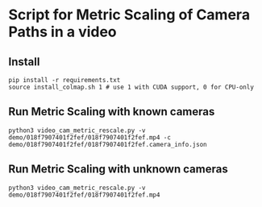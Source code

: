 # Script for Metric Scaling of Camera Paths in a video


## Install

```
pip install -r requirements.txt
source install_colmap.sh 1 # use 1 with CUDA support, 0 for CPU-only
```


## Run Metric Scaling with known cameras

```
python3 video_cam_metric_rescale.py -v demo/018f7907401f2fef/018f7907401f2fef.mp4 -c demo/018f7907401f2fef/018f7907401f2fef.camera_info.json
```

## Run Metric Scaling with unknown cameras

```
python3 video_cam_metric_rescale.py -v demo/018f7907401f2fef/018f7907401f2fef.mp4
```
